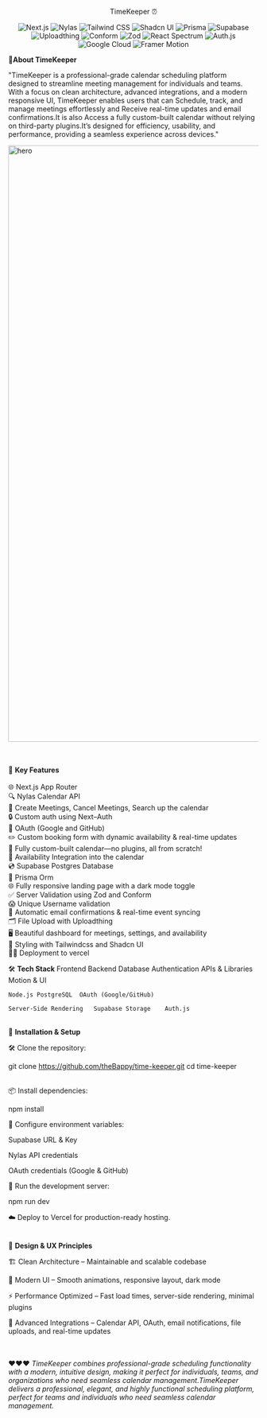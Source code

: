 <p align="center">TimeKeeper ⏰</p>
<p align="center"> <img alt="Next.js" src="https://img.shields.io/badge/Next.js-black?style=for-the-badge&logo=next.js&logoColor=white" /> <img alt="Nylas" src="https://img.shields.io/badge/Nylas-0072CE?style=for-the-badge&logo=nylas&logoColor=white" /> <img alt="Tailwind CSS" src="https://img.shields.io/badge/TailwindCSS-06B6D4?style=for-the-badge&logo=tailwind-css&logoColor=white" /> <img alt="Shadcn UI" src="https://img.shields.io/badge/Shadcn-111111?style=for-the-badge&logo=shadcn&logoColor=white" /> <img alt="Prisma" src="https://img.shields.io/badge/Prisma-0C344B?style=for-the-badge&logo=prisma&logoColor=white" /> <img alt="Supabase" src="https://img.shields.io/badge/Supabase-3ECF8E?style=for-the-badge&logo=supabase&logoColor=white" /> <img alt="Uploadthing" src="https://img.shields.io/badge/Uploadthing-FF6F61?style=for-the-badge&logo=uploadthing&logoColor=white" /> <img alt="Conform" src="https://img.shields.io/badge/Conform-3B82F6?style=for-the-badge&logo=conform&logoColor=white" /> <img alt="Zod" src="https://img.shields.io/badge/Zod-7C3AED?style=for-the-badge&logo=zod&logoColor=white" /> <img alt="React Spectrum" src="https://img.shields.io/badge/React%20Spectrum-FF61DA?style=for-the-badge&logo=react&logoColor=white" /> <img alt="Auth.js" src="https://img.shields.io/badge/Auth.js-000000?style=for-the-badge&logo=auth0&logoColor=white" /> <img alt="Google Cloud" src="https://img.shields.io/badge/Google_Cloud-FC6C00?style=for-the-badge&logo=googlecloud&logoColor=white" /> <img alt="Framer Motion" src="https://img.shields.io/badge/Framer_Motion-0055FF?style=for-the-badge&logo=framer&logoColor=white" /> </p>
🌟<b>About TimeKeeper</b> 

"TimeKeeper is a professional-grade calendar scheduling platform designed to streamline meeting management for individuals and teams. With a focus on clean architecture, advanced integrations, and a modern responsive UI, TimeKeeper enables users that can Schedule, track, and manage meetings effortlessly and Receive real-time updates and email confirmations.It is also Access a fully custom-built calendar without relying on third-party plugins.It’s designed for efficiency, usability, and performance, providing a seamless experience across devices."

<img width="1860" height="1200" alt="hero" src="https://github.com/user-attachments/assets/3759ebd7-9c9d-476e-ad38-ceea3a0505a0" />

<br><br>
🚀 <b>Key Features</b><br><br>
🌐 Next.js App Router<br>
🔍 Nylas Calendar API<br>
💪 Create Meetings, Cancel Meetings, Search up the calendar<br>
🔒 Custom auth using Next–Auth<br>
🔑 OAuth (Google and GitHub)<br>
✏️ Custom booking form with dynamic availability & real-time updates<br>
📆 Fully custom-built calendar—no plugins, all from scratch!<br>
👋 Availability Integration into the calendar<br>
💿 Supabase Postgres Database<br>
💨 Prisma Orm<br>
🌐 Fully responsive landing page with a dark mode toggle<br>
✅ Server Validation using Zod and Conform<br>
😱 Unique Username validation<br>
📧 Automatic email confirmations & real-time event syncing<br>
🗂️ File Upload with Uploadthing<br>
🖥️ Beautiful dashboard for meetings, settings, and availability<br>
🎨 Styling with Tailwindcss and Shadcn UI<br>
😶‍🌫️ Deployment to vercel<br>

🛠 <b>Tech Stack</b>
Frontend	Backend	Database	Authentication	APIs & Libraries	Motion & UI

	Node.js	PostgreSQL	OAuth (Google/GitHub)	
	
	Server-Side Rendering	Supabase Storage	Auth.js	
	
				
<br>
📌 <b>Installation & Setup</b>

🛠 Clone the repository:

git clone https://github.com/theBappy/time-keeper.git
cd time-keeper

<br>
📦 Install dependencies:

npm install


🔑 Configure environment variables:

Supabase URL & Key

Nylas API credentials

OAuth credentials (Google & GitHub)

🚀 Run the development server:

npm run dev


☁️ Deploy to Vercel for production-ready hosting.
<br><br><br>
🎨 <b>Design & UX Principles</b>

🏗 Clean Architecture – Maintainable and scalable codebase

🎨 Modern UI – Smooth animations, responsive layout, dark mode

⚡ Performance Optimized – Fast load times, server-side rendering, minimal plugins

🔗 Advanced Integrations – Calendar API, OAuth, email notifications, file uploads, and real-time updates

<br><br>
❤❤❤
<i>TimeKeeper combines professional-grade scheduling functionality with a modern, intuitive design, making it perfect for individuals, teams, and organizations who need seamless calendar management.TimeKeeper delivers a professional, elegant, and highly functional scheduling platform, perfect for teams and individuals who need seamless calendar management.</i>

